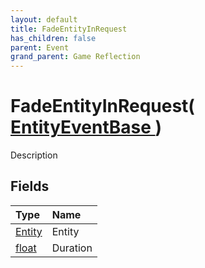 ```yaml
---
layout: default
title: FadeEntityInRequest
has_children: false
parent: Event
grand_parent: Game Reflection
---
```

# FadeEntityInRequest( [ EntityEventBase ](/riftbreaker-wiki/docs/game-reflection/events/entity_event_base/) )
Description 

## Fields

| Type | Name |
|:----------|:--------------|
| [Entity](/riftbreaker-wiki/docs/game-reflection/classes/entity/) | Entity |
| [float](/riftbreaker-wiki/docs/game-reflection/components/float/) | Duration |

